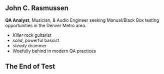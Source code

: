## John C. Rasmussen
**QA Analyst**, Musician, & Audio Engineer seeking Manual/Black Box testing opportunities in the Denver Metro area.

- *Killer* rock guitarist
- *solid*, powerful bassist
- *steady* drummer
- Woefully behind in modern QA practices

## The End of Test
